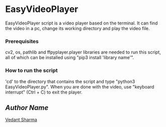 # EasyVideoPlayer
  EasyVideoPlayer script is a video player based on the terminal. It can find the video in a pc, change its working directory and play the video file. 

### Prerequisites
  cv2, os, pathlib and ffpyplayer.player libraries are needed to run this script, all of which can be installed using "pip3 install 'library name'".

### How to run the script
  'cd' to the directory that contains the script and type "python3 EasyVideoPlayer.py". When you are done with the video, use "keyboard interrupt" (Ctrl + C) to exit the player.

## *Author Name*
[Vedant Sharma](https://github.com/ItzDemonVG)
